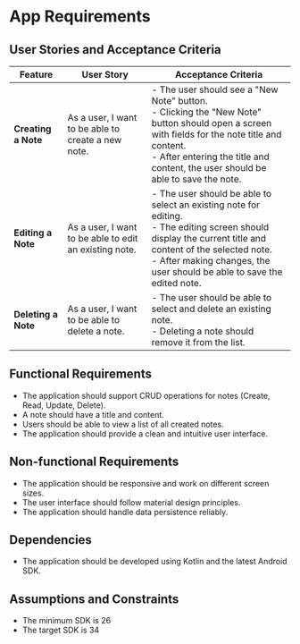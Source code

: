# App Requirements

## User Stories and Acceptance Criteria

| Feature | User Story | Acceptance Criteria |
|---------|------------|-------------|
| **Creating a Note** | As a user, I want to be able to create a new note. | - The user should see a "New Note" button.<br> - Clicking the "New Note" button should open a screen with fields for the note title and content. <br> - After entering the title and content, the user should be able to save the note. |
| **Editing a Note** | As a user, I want to be able to edit an existing note. | - The user should be able to select an existing note for editing. <br> - The editing screen should display the current title and content of the selected note.  <br> - After making changes, the user should be able to save the edited note. |
| **Deleting a Note** | As a user, I want to be able to delete a note. |  - The user should be able to select and delete an existing note. <br> - Deleting a note should remove it from the list. |


## Functional Requirements

- The application should support CRUD operations for notes (Create, Read, Update, Delete).
- A note should have a title and content.
- Users should be able to view a list of all created notes.
- The application should provide a clean and intuitive user interface.

## Non-functional Requirements

- The application should be responsive and work on different screen sizes.
- The user interface should follow material design principles.
- The application should handle data persistence reliably.

## Dependencies

- The application should be developed using Kotlin and the latest Android SDK.

## Assumptions and Constraints

- The minimum SDK is 26
- The target SDK is 34

